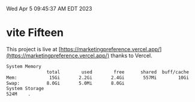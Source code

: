 Wed Apr  5 09:45:37 AM EDT 2023

# vite Fifteen


This project is live at [https://marketingpreference.vercel.app/](https://marketingpreference.vercel.app/) thanks to Vercel.

```bash
System Memory
               total        used        free      shared  buff/cache   available
Mem:            15Gi       2.2Gi       2.4Gi       557Mi        10Gi        12Gi
Swap:          8.0Gi       5.0Mi       8.0Gi
System Storage
524M	.
```
